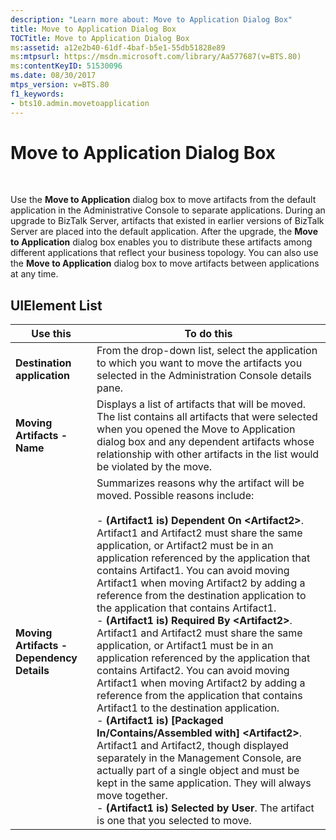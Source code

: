 ```yaml
---
description: "Learn more about: Move to Application Dialog Box"
title: Move to Application Dialog Box
TOCTitle: Move to Application Dialog Box
ms:assetid: a12e2b40-61df-4baf-b5e1-55db51828e89
ms:mtpsurl: https://msdn.microsoft.com/library/Aa577687(v=BTS.80)
ms:contentKeyID: 51530096
ms.date: 08/30/2017
mtps_version: v=BTS.80
f1_keywords:
- bts10.admin.movetoapplication
---
```


# Move to Application Dialog Box

 

Use the **Move to Application** dialog box to move artifacts from the default application in the Administrative Console to separate applications. During an upgrade to BizTalk Server, artifacts that existed in earlier versions of BizTalk Server are placed into the default application. After the upgrade, the **Move to Application** dialog box enables you to distribute these artifacts among different applications that reflect your business topology. You can also use the **Move to Application** dialog box to move artifacts between applications at any time.

## UIElement List

<table>
<thead>
<tr class="header">
<th>Use this</th>
<th>To do this</th>
</tr>
</thead>
<tbody>
<tr class="odd">
<td><strong>Destination application</strong></td>
<td>From the drop-down list, select the application to which you want to move the artifacts you selected in the Administration Console details pane.</td>
</tr>
<tr class="even">
<td><strong>Moving Artifacts - Name</strong></td>
<td>Displays a list of artifacts that will be moved. The list contains all artifacts that were selected when you opened the Move to Application dialog box and any dependent artifacts whose relationship with other artifacts in the list would be violated by the move.</td>
</tr>
<tr class="odd">
<td><strong>Moving Artifacts - Dependency Details</strong></td>
<td>Summarizes reasons why the artifact will be moved. Possible reasons include:<br />
<br />
- <strong>(Artifact1 is) Dependent On &lt;Artifact2&gt;</strong>. Artifact1 and Artifact2 must share the same application, or Artifact2 must be in an application referenced by the application that contains Artifact1. You can avoid moving Artifact1 when moving Artifact2 by adding a reference from the destination application to the application that contains Artifact1.<br />
- <strong>(Artifact1 is) Required By &lt;Artifact2&gt;</strong>. Artifact1 and Artifact2 must share the same application, or Artifact1 must be in an application referenced by the application that contains Artifact2. You can avoid moving Artifact1 when moving Artifact2 by adding a reference from the application that contains Artifact1 to the destination application.<br />
- <strong>(Artifact1 is) [Packaged In/Contains/Assembled with] &lt;Artifact2&gt;</strong>. Artifact1 and Artifact2, though displayed separately in the Management Console, are actually part of a single object and must be kept in the same application. They will always move together.<br />
- <strong>(Artifact1 is) Selected by User</strong>. The artifact is one that you selected to move.</td>
</tr>
</tbody>
</table>

